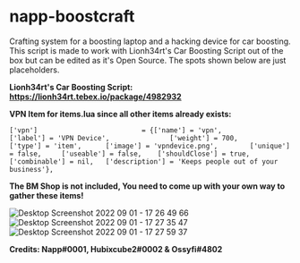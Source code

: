 # napp-boostcraft
Crafting system for a boosting laptop and a hacking device for car boosting. This script is made to work with Lionh34rt's Car Boosting Script out of the box but can be edited as it's Open Source. The spots shown below are just placeholders.

**Lionh34rt's Car Boosting Script: https://lionh34rt.tebex.io/package/4982932**

**VPN Item for items.lua since all other items already exists:**
```
['vpn'] 			 			 = {['name'] = 'vpn', 			  				['label'] = 'VPN Device', 				['weight'] = 700, 		['type'] = 'item', 		['image'] = 'vpndevice.png', 		['unique'] = false, 	['useable'] = false, 	['shouldClose'] = true,    ['combinable'] = nil,   ['description'] = 'Keeps people out of your business'},
```


**The BM Shop is not included, You need to come up with your own way to gather these items!**

![Desktop Screenshot 2022 09 01 - 17 26 49 66](https://user-images.githubusercontent.com/36120206/188016629-f6a7b834-d584-4c81-bf7c-e07f1be1c274.png)
![Desktop Screenshot 2022 09 01 - 17 27 35 47](https://user-images.githubusercontent.com/36120206/188016663-e163558d-87bf-4b78-9283-b4d833736591.png)
![Desktop Screenshot 2022 09 01 - 17 27 59 37](https://user-images.githubusercontent.com/36120206/188016688-d86ad0a1-f6e9-4c93-b03c-cb95ce069cbb.png)


**Credits: Napp#0001, Hubixcube2#0002 & Ossyfi#4802**
